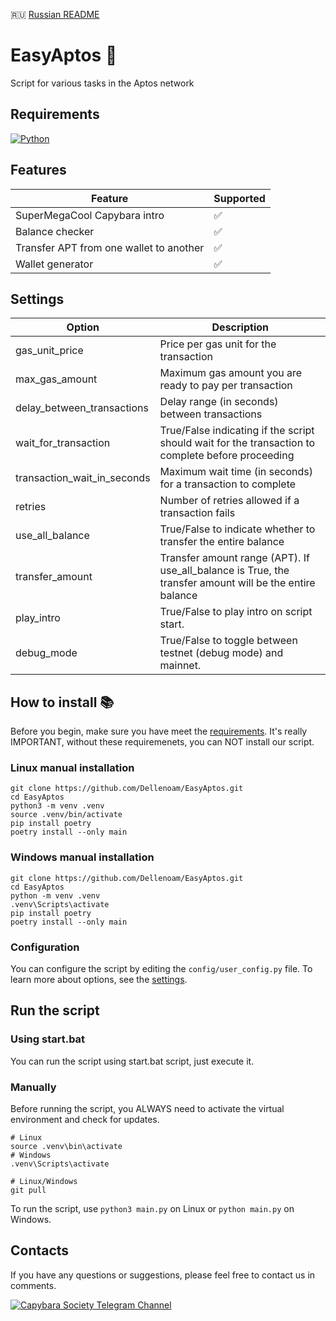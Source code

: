 🇷🇺 [Russian README](https://github.com/Dellenoam/EasyAptos/blob/master/README_RU.md)

# EasyAptos 🐸

Script for various tasks in the Aptos network

## Requirements

[![Python](https://img.shields.io/badge/python-%3E%3D3.10-3670A0?style=flat&logo=python&logoColor=ffdd54)](https://www.python.org/)

## Features  

<table>
  <thead>
    <tr>
      <th>Feature</th>
      <th>Supported</th>
    </tr>
  </thead>
  <tbody>
    <tr>
      <td>SuperMegaCool Capybara intro</td>
      <td>✅</td>
    </tr>
    <tr>
      <td>Balance checker</td>
      <td>✅</td>
    </tr>
    <tr>
      <td>Transfer APT from one wallet to another</td>
      <td>✅</td>
    </tr>
    <tr>
      <td>Wallet generator</td>
      <td>✅</td>
    </tr>
  </tbody>
</table>

## Settings

<table>
  <thead>
    <tr>
      <th>Option</th>
      <th>Description</th>
    </tr>
  </thead>
  <tbody>
    <!-- Transaction Settings -->
    <tr>
      <td>gas_unit_price</td>
      <td>Price per gas unit for the transaction</td>
    </tr>
    <tr>
      <td>max_gas_amount</td>
      <td>Maximum gas amount you are ready to pay per transaction</td>
    </tr>
    <tr>
      <td>delay_between_transactions</td>
      <td>Delay range (in seconds) between transactions</td>
    </tr>
    <tr>
      <td>wait_for_transaction</td>
      <td>True/False indicating if the script should wait for the transaction to complete before proceeding</td>
    </tr>
    <tr>
      <td>transaction_wait_in_seconds</td>
      <td>Maximum wait time (in seconds) for a transaction to complete</td>
    </tr>
    <tr>
      <td>retries</td>
      <td>Number of retries allowed if a transaction fails</td>
    </tr>
    <!-- Transfer Settings -->
    <tr>
      <td>use_all_balance</td>
      <td>True/False to indicate whether to transfer the entire balance</td>
    </tr>
    <tr>
      <td>transfer_amount</td>
      <td>Transfer amount range (APT). If use_all_balance is True, the transfer amount will be the entire balance</td>
    </tr>
    <!-- General Settings -->
    <tr>
      <td>play_intro</td>
      <td>True/False to play intro on script start.</td>
    </tr>
    <tr>
      <td>debug_mode</td>
      <td>True/False to toggle between testnet (debug mode) and mainnet.</td>
    </tr>
  </tbody>
</table>

## How to install 📚

Before you begin, make sure you have meet the [requirements](#requirements). It's really IMPORTANT, without these requiremenets, you can NOT install our script.

### Linux manual installation

```shell
git clone https://github.com/Dellenoam/EasyAptos.git
cd EasyAptos
python3 -m venv .venv
source .venv/bin/activate
pip install poetry
poetry install --only main
```

### Windows manual installation

```shell
git clone https://github.com/Dellenoam/EasyAptos.git
cd EasyAptos
python -m venv .venv
.venv\Scripts\activate
pip install poetry
poetry install --only main
```

### Configuration

You can configure the script by editing the `config/user_config.py` file. To learn more about options, see the [settings](#settings).

## Run the script

<!-- ![EasyAptos Intro](https://github.com/Dellenoam/EasyAptos/blob/master/assets/EasyAptos_Intro.gif) -->

### Using start.bat

You can run the script using start.bat script, just execute it.

### Manually

Before running the script, you ALWAYS need to activate the virtual environment and check for updates.

```shell
# Linux
source .venv\bin\activate
# Windows
.venv\Scripts\activate

# Linux/Windows
git pull
```

To run the script, use `python3 main.py` on Linux or `python main.py` on Windows.

## Contacts

If you have any questions or suggestions, please feel free to contact us in comments.

[![Capybara Society Telegram Channel](https://img.shields.io/badge/Capybara%20Society-Join-2CA5E0?style=for-the-badge&logo=telegram&logoColor=white)](https://t.me/capybara_society)